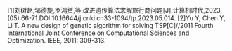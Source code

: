 [1]刘树赵,邹德旋,罗鸿赟,等.改进遗传算法求解旅行商问题[J].计算机时代,2023,(05):66-71.DOI:10.16644/j.cnki.cn33-1094/tp.2023.05.014.
[2]Yu Y, Chen Y, Li T. A new design of genetic algorithm for solving TSP[C]//2011 Fourth International Joint Conference on Computational Sciences and Optimization. IEEE, 2011: 309-313.
